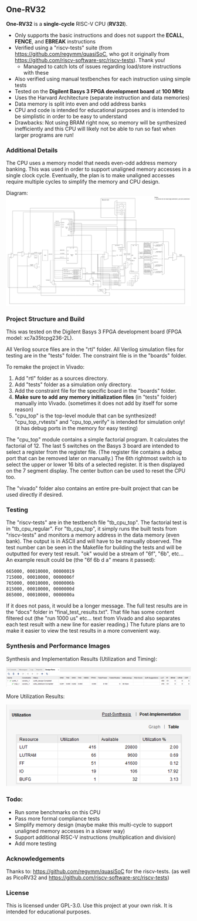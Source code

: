 ## One-RV32
**One-RV32** is a **single-cycle** RISC-V CPU (**RV32I**).
 - Only supports the basic instructions and does not support the **ECALL**, **FENCE**, and **EBREAK** instructions
 - Verified using a "riscv-tests" suite (from https://github.com/regymm/quasiSoC, who got it originally from https://github.com/riscv-software-src/riscv-tests). Thank you! 
	 - Managed to catch lots of issues regarding load/store instructions with these
 - Also verified using manual testbenches for each instruction using simple tests
 - Tested on the **Digilent Basys 3 FPGA development board** at **100 MHz**
 - Uses the Harvard Architecture (separate instruction and data memories)
 - Data memory is split into even and odd address banks
 - CPU and code is intended for educational purposes and is intended to be simplistic in order to be easy to understand
 - Drawbacks: Not using BRAM right now, so memory will be synthesized inefficiently and this CPU will likely not be able to run so fast when larger programs are run!

### Additional Details
The CPU uses a memory model that needs even-odd address memory banking. This was used in order to support unaligned memory accesses in a single clock cycle. Eventually, the plan is to make unaligned accesses require multiple cycles to simplify the memory and CPU design.

Diagram:
![CPU Diagram](./docs/cpu_basic_diagram.png)

### Project Structure and Build
This was tested on the Digilent Basys 3 FPGA development board (FPGA model: xc7a35tcpg236-2L).

All Verilog source files are in the "rtl" folder.
All Verilog simulation files for testing are in the "tests" folder.
The constraint file is in the "boards" folder.

To remake the project in Vivado:

 1. Add "rtl" folder as a sources directory.
 2. Add "tests" folder as a simulation only directory.
 3. Add the constraint file for the specific board in the "boards" folder.
 4. **Make sure to add any memory initialization files** (in "tests" folder) manually into Vivado. (sometimes it does not add by itself for some reason)
 5. "cpu_top" is the top-level module that can be synthesized! "cpu_top_rvtests" and "cpu_top_verify" is intended for simulation only! (it has debug ports in the memory for easy testing)

The "cpu_top" module contains a simple factorial program. It calculates the factorial of 12. The last 5 switches on the Basys 3 board are intended to select a register from the register file. (The register file contains a debug port that can be removed later on manually.) The 6th rightmost switch is to select the upper or lower 16 bits of a selected register. It is then displayed on the 7 segment display. The center button can be used to reset the CPU too.

The "vivado" folder also contains an entire pre-built project that can be used directly if desired.

### Testing

The "riscv-tests" are in the testbench file "tb_cpu_top". The factorial test is in "tb_cpu_regular". For "tb_cpu_top", it simply runs the built tests from "riscv-tests" and monitors a memory address in the data memory (even bank). The output is in ASCII and will have to be manually observed. The test number can be seen in the Makefile for building the tests and will be outputted for every test result. "ok" would be a stream of "6f", "6b", etc...
An example result could be (the "6f 6b d a" means it passed):

```
665000, 00010000, 00000019
715000, 00010000, 0000006f
765000, 00010000, 0000006b
815000, 00010000, 0000000d
865000, 00010000, 0000000a
```

If it does not pass, it would be a longer message. The full test results are in the "docs" folder in "final_test_results.txt". That file has some content filtered out (the "run 1000 us" etc... text from Vivado and also separates each test result with a new line for easier reading.) The future plans are to make it easier to view the test results in a more convenient way.

### Synthesis and Performance Images

Synthesis and Implementation Results (Utilization and Timing):

![Synthesis and Implementation Results](./docs/synthesis_and_implementation_results.png)

More Utilization Results:

![Utilization](./docs/utilization.png)

### Todo:
 - Run some benchmarks on this CPU
 - Pass more formal compliance tests
 - Simplify memory design (maybe make this multi-cycle to support unaligned memory accesses in a slower way)
 - Support additional RISC-V instructions (multiplication and division)
 - Add more testing

### Acknowledgements
Thanks to:
https://github.com/regymm/quasiSoC for the riscv-tests. (as well as PicoRV32 and https://github.com/riscv-software-src/riscv-tests)

### License

This is licensed under GPL-3.0. Use this project at your own risk. It is intended for educational purposes.
 

